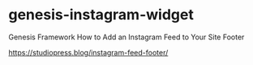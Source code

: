 # genesis-instagram-widget

Genesis Framework
How to Add an Instagram Feed to Your Site Footer

https://studiopress.blog/instagram-feed-footer/
